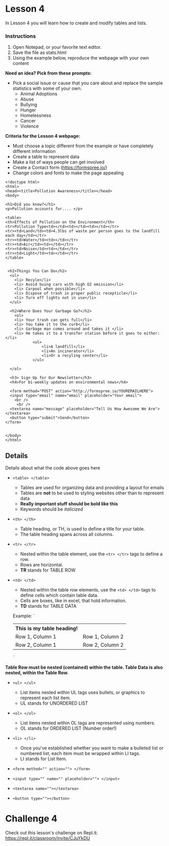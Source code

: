 # Lesson 4

In Lesson 4 you will learn how to create and modify tables and lists.

### Instructions
1. Open Notepad, or your favorite text editor.
2. Save the file as stats.html
3. Using the example below, reproduce the webpage with your own content

**Need an idea?  Pick from these prompts:**
* Pick a social issue or cause that you care about and replace the sample statistics with some of your own.
    * Animal Adoptions
    * Abuse
    * Bullying
    * Hunger
    * Homelessness
    * Cancer
    * Violence

**Criteria for the Lesson 4 webpage:**
* Must choose a topic different from the example or have completely different information
* Create a table to represent data
* Make a list of ways people can get involved
* Create a Contact form (https://formspree.io/)
* Change colors and fonts to make the page appealing

```HTML5
<!doctype html>
<html>
<head><title>Pollution Awareness</title></head>
<body>

<h1>Did you know?</h1>
<p>Pollution accounts for.... </p>

<table>
<th>Effects of Pollution on the Environment</th>
<tr>Pollution Type<td></td><td></td><td></td></tr>
<tr><td>Land</td><td>4.3lbs of waste per person goes to the landfill each day</td></tr>
<tr><td>Water</td><td></td></tr>
<tr><td>Air</td><td></td></tr>
<tr><td>Noise</td><td></td></tr>
<tr><td>Light</td><td></td></tr>
</table>

 
 <h2>Things You Can Do</h2> 
  <ul>
    <li> Recyle</li>
    <li> Avoid buing cars with high O2 emission</li>
    <li> Carpool when possible</li>
    <li> Dispose of trash in proper public recepticle</li>
    <li> Turn off lights not in use</li>
  </ul>
  
  <h2>Where Does Your Garbage Go?</h2>
    <ol>
    <li> Your trash can gets full</li>
    <li> You take it to the curb</li>
    <li> Garbage man comes around and takes it </li>
    <li> He takes it to a transfer station before it goes to either:</li>
      		<ul>
            	<li>A landfill</li>
                <li>An incinerator</li>
                <li>Or a recyling center</li>
            </ul>
      
  </ol>
  
  <h3> Sign Up for Our Newsletter</h3>
  <h4>For bi-weekly updates on environmental news</h4>

  <form method="POST" action="http://formspree.io/YOUREMAILHERE">
  <input type="email" name="email" placeholder="Your email"> 
    <br />
     <br />
  <textarea name="message" placeholder="Tell Us How Awesome We Are"></textarea>
  <button type="submit">Send</button>
</form>
  

</body>
</html>
```

## Details
Details about what the code above goes here

* `<table> </table>`
    * Tables are used for organizing data and providing a layout for emails
    * Tables are **not** to be used to styling websites other than to represent data
    * **Really important stuff should be bold like this**
    * Keywords should be *italicized*
    
* `<th> </th>`
   * Table heading, or TH, is used to define a title for your table.
   * The table heading spans across all columns.

* `<tr> </tr>`
   * Nested within the table element, use the `<tr> </tr>` tags to define a row.
   * Rows are horizontal.
   * **TR** stands for TABLE ROW

* `<td> </td>`
   * Nested within the table row elements, use the `<td> </td>` tags to define cells which contain table data.
   * Cells are boxes, like in excel, that hold information.
   * **TD** stands for TABLE DATA
   
   Example:
   `<table>
   <th>This is my table heading!</th>
   <tr><td>Row 1, Column 1</td> <td>Row 1, Column 2</td></tr>
   <tr><td>Row 2, Column 1</td> <td>Row 2, Column 2</td></tr>
   </table>`
   
**Table Row must be nested (contained) within the table.  Table Data is also nested, within the Table Row.**
   
* `<ul> </ul>`
   * List items nested within UL tags uses bullets, or graphics to represent each list item.
   * UL stands for UNORDERED LIST

* `<ol> </ol>`
   * List items nested within OL tags are represented using numbers.
   * OL stands for ORDERED LIST (Number order!)

* `<li> </li>`
   * Once you've established whether you want to make a bulleted list or numbered list, each item must be wrapped within LI tags.
   * LI stands for List Item.

* `<form method="" action=""> </form>`

* `<input type="" name="" placeholder=""> </input>`

* `<textarea name=""></textarea>`

* `<button type=""></button>`

# Challenge 4

Check out this lesson's challenge on Repl.it:
https://repl.it/classroom/invite/CJuYkDU
